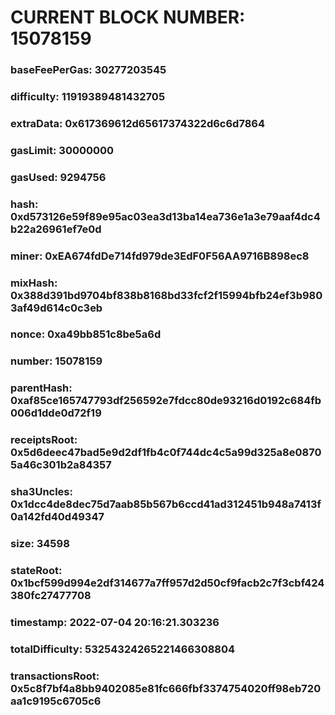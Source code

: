 # CURRENT BLOCK NUMBER: 15078159

### baseFeePerGas: 30277203545
### difficulty: 11919389481432705
### extraData: 0x617369612d65617374322d6c6d7864
### gasLimit: 30000000
### gasUsed: 9294756
### hash: 0xd573126e59f89e95ac03ea3d13ba14ea736e1a3e79aaf4dc4b22a26961ef7e0d
### miner: 0xEA674fdDe714fd979de3EdF0F56AA9716B898ec8
### mixHash: 0x388d391bd9704bf838b8168bd33fcf2f15994bfb24ef3b9803af49d614c0c3eb
### nonce: 0xa49bb851c8be5a6d
### number: 15078159
### parentHash: 0xaf85ce165747793df256592e7fdcc80de93216d0192c684fb006d1dde0d72f19
### receiptsRoot: 0x5d6deec47bad5e9d2df1fb4c0f744dc4c5a99d325a8e08705a46c301b2a84357
### sha3Uncles: 0x1dcc4de8dec75d7aab85b567b6ccd41ad312451b948a7413f0a142fd40d49347
### size: 34598
### stateRoot: 0x1bcf599d994e2df314677a7ff957d2d50cf9facb2c7f3cbf424380fc27477708
### timestamp: 2022-07-04 20:16:21.303236
### totalDifficulty: 53254324265221466308804
### transactionsRoot: 0x5c8f7bf4a8bb9402085e81fc666fbf3374754020ff98eb720aa1c9195c6705c6
